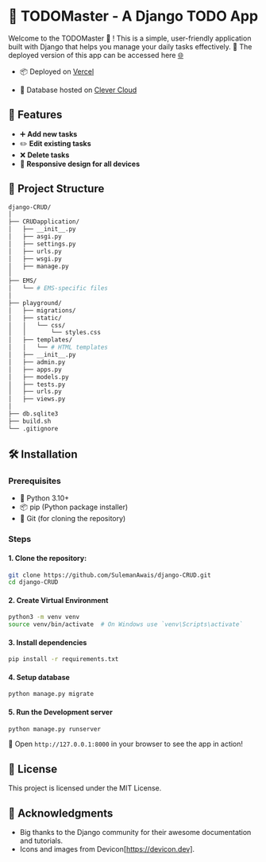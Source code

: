 # 📝 TODOMaster - A Django TODO App

Welcome to the TODOMaster 🎉 ! This is a simple, user-friendly application built with Django that helps you manage your daily tasks effectively. 🚀
The deployed version of this app can be accessed here [🌐](https://suleman-todo.vercel.app/)

* 📦 Deployed on [Vercel](https://vercel.com/)

* 🔗 Database hosted on [Clever Cloud](https://www.clever-cloud.com)
## 🌟 Features

- ➕ **Add new tasks**
- ✏️ **Edit existing tasks**
- ❌ **Delete tasks**
- 📱 **Responsive design for all devices**

## 📂 Project Structure

```bash
django-CRUD/
│
├── CRUDapplication/
│   ├── __init__.py
│   ├── asgi.py
│   ├── settings.py
│   ├── urls.py
│   ├── wsgi.py
│   ├── manage.py
│
├── EMS/
│   └── # EMS-specific files
│
├── playground/
│   ├── migrations/
│   ├── static/
│   │   └── css/
│   │       └── styles.css
│   ├── templates/
│   │   └── # HTML templates
│   ├── __init__.py
│   ├── admin.py
│   ├── apps.py
│   ├── models.py
│   ├── tests.py
│   ├── urls.py
│   ├── views.py
│
├── db.sqlite3
├── build.sh
└── .gitignore
```
## 🛠️ Installation

### Prerequisites
- 🐍 Python 3.10+
- 📦 pip (Python package installer)
- 🌱 Git (for cloning the repository)
### Steps
#### 1. Clone the repository:
```bash
git clone https://github.com/SulemanAwais/django-CRUD.git
cd django-CRUD
```
#### 2. Create Virtual Environment 
```bash
python3 -m venv venv
source venv/bin/activate  # On Windows use `venv\Scripts\activate`
```
#### 3. Install dependencies 
```bash
pip install -r requirements.txt
```
#### 4. Setup database
```bash
python manage.py migrate
```
#### 5. Run the Development server
```bash
python manage.py runserver
```
🎉 Open `http://127.0.0.1:8000` in your browser to see the app in action!

## 📜 License

This project is licensed under the MIT License.

## 🙏 Acknowledgments

- Big thanks to the Django community for their awesome documentation and tutorials.
- Icons and images from Devicon[https://devicon.dev].





